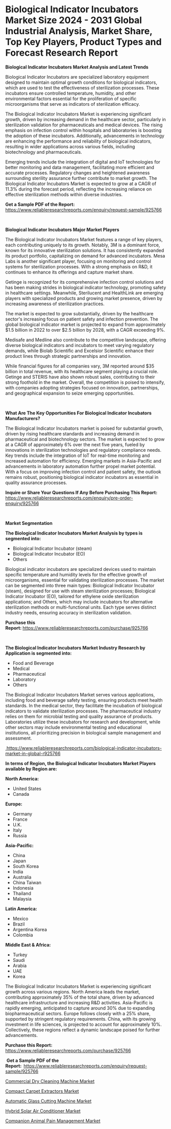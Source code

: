 <p><h1>Biological Indicator Incubators Market Size 2024 - 2031 Global Industrial Analysis, Market Share, Top Key Players, Product Types and Forecast Research Report</h1></p><p><strong>Biological Indicator Incubators Market Analysis and Latest Trends</strong></p>
<p><p>Biological Indicator Incubators are specialized laboratory equipment designed to maintain optimal growth conditions for biological indicators, which are used to test the effectiveness of sterilization processes. These incubators ensure controlled temperature, humidity, and other environmental factors essential for the proliferation of specific microorganisms that serve as indicators of sterilization efficacy.</p><p>The Biological Indicator Incubators Market is experiencing significant growth, driven by increasing demand in the healthcare sector, particularly in sterilization validation for pharmaceuticals and medical devices. The rising emphasis on infection control within hospitals and laboratories is boosting the adoption of these incubators. Additionally, advancements in technology are enhancing the performance and reliability of biological indicators, resulting in wider applications across various fields, including biotechnology and pharmaceuticals.</p><p>Emerging trends include the integration of digital and IoT technologies for better monitoring and data management, facilitating more efficient and accurate processes. Regulatory changes and heightened awareness surrounding sterility assurance further contribute to market growth. The Biological Indicator Incubators Market is expected to grow at a CAGR of 11.3% during the forecast period, reflecting the increasing reliance on effective sterilization methods within diverse industries.</p></p>
<p><strong>Get a Sample PDF of the Report:&nbsp;</strong> <a href="https://www.reliableresearchreports.com/enquiry/request-sample/925766?utm_campaign=36&utm_medium=2&utm_source=Github&utm_content=ia&utm_term=18102024&utm_id=biological-indicator-incubators">https://www.reliableresearchreports.com/enquiry/request-sample/925766</a></p>
<p>&nbsp;</p>
<p><strong>Biological Indicator Incubators Major Market Players</strong></p>
<p><p>The Biological Indicator Incubators Market features a range of key players, each contributing uniquely to its growth. Notably, 3M is a dominant force, known for its innovative sterilization solutions. It has consistently expanded its product portfolio, capitalizing on demand for advanced incubators. Mesa Labs is another significant player, focusing on monitoring and control systems for sterilization processes. With a strong emphasis on R&D, it continues to enhance its offerings and capture market share.</p><p>Getinge is recognized for its comprehensive infection control solutions and has been making strides in biological indicator technology, promoting safety in healthcare settings. Meanwhile, Sterilucent and HealthLink are emerging players with specialized products and growing market presence, driven by increasing awareness of sterilization practices.</p><p>The market is expected to grow substantially, driven by the healthcare sector's increasing focus on patient safety and infection prevention. The global biological indicator market is projected to expand from approximately $1.5 billion in 2022 to over $2.5 billion by 2028, with a CAGR exceeding 9%.</p><p>Medisafe and Medline also contribute to the competitive landscape, offering diverse biological indicators and incubators to meet varying regulatory demands, while Biolab Scientific and Excelsior Scientific enhance their product lines through strategic partnerships and innovation.</p><p>While financial figures for all companies vary, 3M reported around $35 billion in total revenue, with its healthcare segment playing a crucial role. Getinge and STERIS have also shown robust sales, contributing to their strong foothold in the market. Overall, the competition is poised to intensify, with companies adopting strategies focused on innovation, partnerships, and geographical expansion to seize emerging opportunities.</p></p>
<p>&nbsp;</p>
<p><strong>What Are The Key Opportunities For Biological Indicator Incubators Manufacturers?</strong></p>
<p><p>The Biological Indicator Incubators market is poised for substantial growth, driven by rising healthcare standards and increasing demand in pharmaceutical and biotechnology sectors. The market is expected to grow at a CAGR of approximately 6% over the next five years, fueled by innovations in sterilization technologies and regulatory compliance needs. Key trends include the integration of IoT for real-time monitoring and increased automation for efficiency. Emerging markets in Asia-Pacific and advancements in laboratory automation further propel market potential. With a focus on improving infection control and patient safety, the outlook remains robust, positioning biological indicator incubators as essential in quality assurance processes.</p></p>
<p><strong>Inquire or Share Your Questions If Any Before Purchasing This Report:</strong> <a href="https://www.reliableresearchreports.com/enquiry/pre-order-enquiry/925766?utm_campaign=36&utm_medium=2&utm_source=Github&utm_content=ia&utm_term=18102024&utm_id=biological-indicator-incubators">https://www.reliableresearchreports.com/enquiry/pre-order-enquiry/925766</a></p>
<p>&nbsp;</p>
<p><strong>Market Segmentation</strong></p>
<p><strong>The Biological Indicator Incubators Market Analysis by types is segmented into:</strong></p>
<p><ul><li>Biological Indicator Incubator (steam)</li><li>Biological Indicator Incubator (EO)</li><li>Others</li></ul></p>
<p><p>Biological indicator incubators are specialized devices used to maintain specific temperature and humidity levels for the effective growth of microorganisms, essential for validating sterilization processes. The market can be segmented into three main types: Biological Indicator Incubator (steam), designed for use with steam sterilization processes; Biological Indicator Incubator (EO), tailored for ethylene oxide sterilization applications; and Others, which may include incubators for alternative sterilization methods or multi-functional units. Each type serves distinct industry needs, ensuring accuracy in sterilization validation.</p></p>
<p><strong>Purchase this Report:&nbsp;</strong><a href="https://www.reliableresearchreports.com/purchase/925766?utm_campaign=36&utm_medium=2&utm_source=Github&utm_content=ia&utm_term=18102024&utm_id=biological-indicator-incubators">https://www.reliableresearchreports.com/purchase/925766</a></p>
<p>&nbsp;</p>
<p><strong>The Biological Indicator Incubators Market Industry Research by Application is segmented into:</strong></p>
<p><ul><li>Food and Beverage</li><li>Medical</li><li>Pharmaceutical</li><li>Laboratory</li><li>Others</li></ul></p>
<p><p>The Biological Indicator Incubators Market serves various applications, including food and beverage safety testing, ensuring products meet health standards. In the medical sector, they facilitate the incubation of biological indicators to validate sterilization processes. The pharmaceutical industry relies on them for microbial testing and quality assurance of products. Laboratories utilize these incubators for research and development, while other sectors may include environmental testing and educational institutions, all prioritizing precision in biological sample management and assessment.</p></p>
<p><a href="https://www.reliableresearchreports.com/biological-indicator-incubators-market-in-global-r925766?utm_campaign=36&utm_medium=2&utm_source=Github&utm_content=ia&utm_term=18102024&utm_id=biological-indicator-incubators">&nbsp;https://www.reliableresearchreports.com/biological-indicator-incubators-market-in-global-r925766</a></p>
<p><strong>In terms of Region, the Biological Indicator Incubators Market Players available by Region are:</strong></p>
<p>
    <p> <strong> North America: </strong>
        <ul>
            <li>United States</li>
            <li>Canada</li>
        </ul>
        </p> 
    <p> <strong> Europe: </strong>
        <ul>
            <li>Germany</li>
            <li>France</li>
            <li>U.K.</li>
            <li>Italy</li>
            <li>Russia</li>
        </ul>
        </p> 
    <p> <strong> Asia-Pacific: </strong>
        <ul>
            <li>China</li>
            <li>Japan</li>
            <li>South Korea</li>
            <li>India</li>
            <li>Australia</li>
            <li>China Taiwan</li>
            <li>Indonesia</li>
            <li>Thailand</li>
            <li>Malaysia</li>
        </ul>
        </p> 
    <p> <strong> Latin America: </strong>
        <ul>
            <li>Mexico</li>
            <li>Brazil</li>
            <li>Argentina Korea</li>
            <li>Colombia</li>
        </ul>
        </p> 
    <p> <strong> Middle East & Africa: </strong>
        <ul>
            <li>Turkey</li>
            <li>Saudi</li>
            <li>Arabia</li>
            <li>UAE</li>
            <li>Korea</li>
        </ul>
    </p>
    </p>
<p><p>The Biological Indicator Incubators Market is experiencing significant growth across various regions. North America leads the market, contributing approximately 35% of the total share, driven by advanced healthcare infrastructure and increasing R&D activities. Asia-Pacific is rapidly emerging, anticipated to capture around 30% due to expanding biopharmaceutical sectors. Europe follows closely with a 25% share, supported by stringent regulatory requirements. China, with its growing investment in life sciences, is projected to account for approximately 10%. Collectively, these regions reflect a dynamic landscape poised for further advancements.</p></p>
<p><strong>Purchase this Report: </strong><a href="https://www.reliableresearchreports.com/purchase/925766?utm_campaign=36&utm_medium=2&utm_source=Github&utm_content=ia&utm_term=18102024&utm_id=biological-indicator-incubators">https://www.reliableresearchreports.com/purchase/925766</a></p>
<p>&nbsp;<strong>Get a Sample PDF of the Report:&nbsp;&nbsp;</strong><a href="https://www.reliableresearchreports.com/enquiry/request-sample/925766?utm_campaign=36&utm_medium=2&utm_source=Github&utm_content=ia&utm_term=18102024&utm_id=biological-indicator-incubators">https://www.reliableresearchreports.com/enquiry/request-sample/925766</a></p>
<p><strong></strong></p>
<p><p><a href="https://www.linkedin.com/pulse/commercial-dry-cleaning-machine-market-consolidation-impact-pnwkc?utm_campaign=36&utm_medium=2&utm_source=Github&utm_content=ia&utm_term=18102024&utm_id=biological-indicator-incubators">Commercial Dry Cleaning Machine Market</a></p><p><a href="https://github.com/AngelaWalsh696/Market-Research-Report-List-1/blob/main/compact-carpet-extractors-market.md?utm_campaign=36&utm_medium=2&utm_source=Github&utm_content=ia&utm_term=18102024&utm_id=biological-indicator-incubators">Compact Carpet Extractors Market</a></p><p><a href="https://www.linkedin.com/pulse/global-automatic-glass-cutting-machine-market-product-types-ga17c?utm_campaign=36&utm_medium=2&utm_source=Github&utm_content=ia&utm_term=18102024&utm_id=biological-indicator-incubators">Automatic Glass Cutting Machine Market</a></p><p><a href="https://issuu.com/reportprime-2/docs/hybrid-solar-air-conditioner-market_8c977063f41f47?utm_campaign=36&utm_medium=2&utm_source=Github&utm_content=ia&utm_term=18102024&utm_id=biological-indicator-incubators">Hybrid Solar Air Conditioner Market</a></p><p><a href="https://github.com/GRUBBSCHARLES/Market-Research-Report-List-1/blob/main/companion-animal-pain-management-market.md?utm_campaign=36&utm_medium=2&utm_source=Github&utm_content=ia&utm_term=18102024&utm_id=biological-indicator-incubators">Companion Animal Pain Management Market</a></p></p>